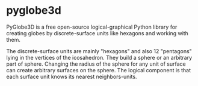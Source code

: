 # pyglobe3d
PyGlobe3D is a free open-source logical-graphical Python library for creating globes by discrete-surface units like hexagons and working with them. 

The discrete-surface units are mainly "hexagons" and also 12 "pentagons" lying in the vertices of the icosahedron. They build a sphere or an arbitrary part of sphere. Changing the radius of the sphere for any unit of surface can create arbitrary surfaces on the sphere. The logical component is that each surface unit knows its nearest neighbors-units.
